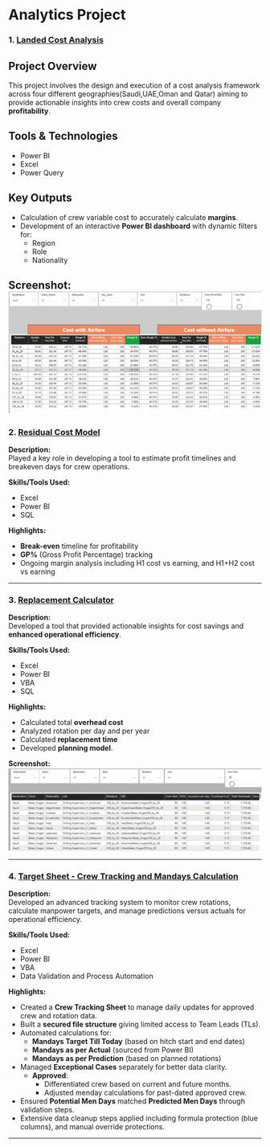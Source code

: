 # Analytics Project
### 1. [Landed Cost Analysis](Landed_Cost-Img)
## Project Overview
This project involves the design and execution of a cost analysis framework across four different geographies(Saudi,UAE,Oman and Qatar) aiming to provide actionable insights into crew costs and overall company **profitability**.

## Tools & Technologies
- Power BI
- Excel
- Power Query

## Key Outputs
- Calculation of crew variable cost to accurately calculate **margins**.
- Development of an interactive **Power BI dashboard** with dynamic filters for:
  - Region
  - Role
  - Nationality

**Screenshot:**  
![Replacement Calculator Screenshot](Landed_Cost-Img)
---

### 2. [Residual Cost Model](Residual_Cost-Img)

**Description:**  
Played a key role in developing a tool to estimate profit timelines and breakeven days for crew operations.

**Skills/Tools Used:**  
- Excel  
- Power BI  
- SQL  

**Highlights:**  
- **Break-even** timeline for profitability  
- **GP%** (Gross Profit Percentage) tracking  
- Ongoing margin analysis including H1 cost vs earning, and H1+H2 cost vs earning

---

### 3. [Replacement Calculator](Replacementcost.png)

**Description:**  
Developed a tool that provided actionable insights for cost savings and **enhanced operational efficiency**.

**Skills/Tools Used:**  
- Excel  
- Power BI  
- VBA  
- SQL  

**Highlights:**  
- Calculated total **overhead cost**  
- Analyzed rotation per day and per year  
- Calculated **replacement time**  
- Developed **planning model**.

**Screenshot:**  
![Replacement Calculator Screenshot](Replacementcost.png)

---

### 4. [Target Sheet - Crew Tracking and Mandays Calculation](#)

**Description:**  
Developed an advanced tracking system to monitor crew rotations, calculate manpower targets, and manage predictions versus actuals for operational efficiency.

**Skills/Tools Used:**  
- Excel  
- Power BI  
- VBA  
- Data Validation and Process Automation  

**Highlights:**  
- Created a **Crew Tracking Sheet** to manage daily updates for approved crew and rotation data.
- Built a **secured file structure** giving limited access to Team Leads (TLs).
- Automated calculations for:
  - **Mandays Target Till Today** (based on hitch start and end dates)
  - **Mandays as per Actual** (sourced from Power BI)
  - **Mandays as per Prediction** (based on planned rotations)
- Managed **Exceptional Cases** separately for better data clarity.
  - **Approved**:
    - Differentiated crew based on current and future months.
    - Adjusted menday calculations for past-dated approved crew.
- Ensured **Potential Men Days** matched **Predicted Men Days** through validation steps.
- Extensive data cleanup steps applied including formula protection (blue columns), and manual override protections.

---

